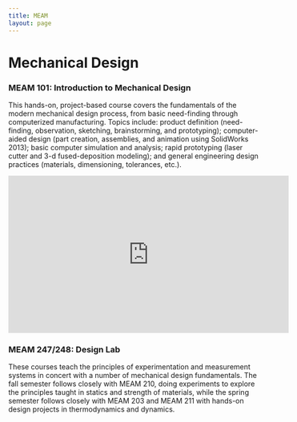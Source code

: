 ```yaml
---
title: MEAM
layout: page
---
```

# Mechanical Design
### MEAM 101: Introduction to Mechanical Design
This hands-on, project-based course covers the fundamentals of the modern mechanical design process, from basic need-finding through computerized manufacturing. Topics include: product definition (need-finding, observation, sketching, brainstorming, and prototyping); computer-aided design (part creation, assemblies, and animation using SolidWorks 2013); basic computer simulation and analysis; rapid prototyping (laser cutter and 3-d fused-deposition modeling); and general engineering design practices (materials, dimensioning, tolerances, etc.).

<iframe width="560" height="315" src="https://www.youtube.com/embed/orXZEw0QpCo" frameborder="0" allowfullscreen></iframe>

### MEAM 247/248: Design Lab
These courses teach the principles of experimentation and measurement systems in concert with a number of mechanical design fundamentals. The fall semester follows closely with MEAM 210, doing experiments to explore the principles taught in statics and strength of materials, while the spring semester follows closely with MEAM 203 and MEAM 211 with hands-on design projects in thermodynamics and dynamics.
